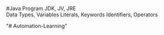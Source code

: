 #Java Program
JDK, JV, JRE  
Data Types, Variables 
Literals, Keywords
Identifiers, Operators

"# Automation-Learning" 
